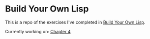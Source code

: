 # Build Your Own Lisp

This is a repo of the exercises I've completed in [Build Your Own Lisp](http://www.buildyourownlisp.com/).

Currently working on: [Chapter 4](http://www.buildyourownlisp.com/chapter4_interactive_prompt)
